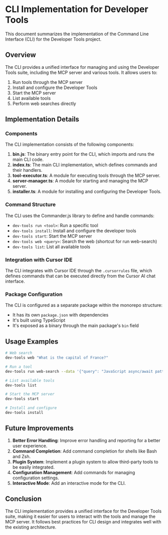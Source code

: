 # CLI Implementation for Developer Tools

This document summarizes the implementation of the Command Line Interface (CLI) for the Developer Tools project.

## Overview

The CLI provides a unified interface for managing and using the Developer Tools suite, including the MCP server and various tools. It allows users to:

1. Run tools through the MCP server
2. Install and configure the Developer Tools
3. Start the MCP server
4. List available tools
5. Perform web searches directly

## Implementation Details

### Components

The CLI implementation consists of the following components:

1. **bin.js**: The binary entry point for the CLI, which imports and runs the main CLI code.
2. **index.ts**: The main CLI implementation, which defines commands and their handlers.
3. **tool-executor.ts**: A module for executing tools through the MCP server.
4. **server-manager.ts**: A module for starting and managing the MCP server.
5. **installer.ts**: A module for installing and configuring the Developer Tools.

### Command Structure

The CLI uses the Commander.js library to define and handle commands:

- `dev-tools run <tool>`: Run a specific tool
- `dev-tools install`: Install and configure the developer tools
- `dev-tools start`: Start the MCP server
- `dev-tools web <query>`: Search the web (shortcut for run web-search)
- `dev-tools list`: List all available tools

### Integration with Cursor IDE

The CLI integrates with Cursor IDE through the `.cursorrules` file, which defines commands that can be executed directly from the Cursor AI chat interface.

### Package Configuration

The CLI is configured as a separate package within the monorepo structure:

- It has its own `package.json` with dependencies
- It's built using TypeScript
- It's exposed as a binary through the main package's `bin` field

## Usage Examples

```bash
# Web search
dev-tools web "What is the capital of France?"

# Run a tool
dev-tools run web-search --data '{"query": "JavaScript async/await patterns"}'

# List available tools
dev-tools list

# Start the MCP server
dev-tools start

# Install and configure
dev-tools install
```

## Future Improvements

1. **Better Error Handling**: Improve error handling and reporting for a better user experience.
2. **Command Completion**: Add command completion for shells like Bash and Zsh.
3. **Plugin System**: Implement a plugin system to allow third-party tools to be easily integrated.
4. **Configuration Management**: Add commands for managing configuration settings.
5. **Interactive Mode**: Add an interactive mode for the CLI.

## Conclusion

The CLI implementation provides a unified interface for the Developer Tools suite, making it easier for users to interact with the tools and manage the MCP server. It follows best practices for CLI design and integrates well with the existing architecture. 